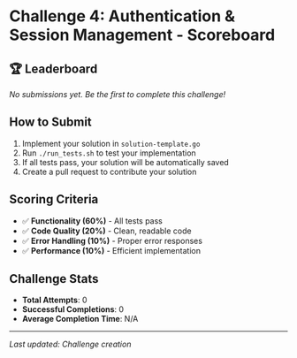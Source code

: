 # Challenge 4: Authentication & Session Management - Scoreboard

## 🏆 Leaderboard

*No submissions yet. Be the first to complete this challenge!*

## How to Submit

1. Implement your solution in `solution-template.go`
2. Run `./run_tests.sh` to test your implementation
3. If all tests pass, your solution will be automatically saved
4. Create a pull request to contribute your solution

## Scoring Criteria

- ✅ **Functionality (60%)** - All tests pass
- ✅ **Code Quality (20%)** - Clean, readable code
- ✅ **Error Handling (10%)** - Proper error responses
- ✅ **Performance (10%)** - Efficient implementation

## Challenge Stats

- **Total Attempts**: 0
- **Successful Completions**: 0
- **Average Completion Time**: N/A

---

*Last updated: Challenge creation*